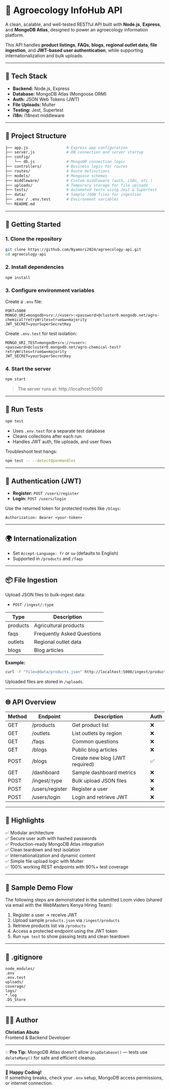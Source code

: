 # 🌾 Agroecology InfoHub API

A clean, scalable, and well-tested RESTful API built with **Node.js**, **Express**, and **MongoDB Atlas**, designed to power an agroecology information platform.

This API handles **product listings**, **FAQs**, **blogs**, **regional outlet data**, **file ingestion**, and **JWT-based user authentication**, while supporting internationalization and bulk uploads.

---

## 🧰 Tech Stack

- **Backend:** Node.js, Express  
- **Database:** MongoDB Atlas (Mongoose ORM)  
- **Auth:** JSON Web Tokens (JWT)  
- **File Uploads:** Multer  
- **Testing:** Jest, Supertest  
- **i18n:** i18next middleware

---

## 📁 Project Structure

```bash
├── app.js                 # Express app configuration
├── server.js              # DB connection and server startup
├── config/
│   └── db.js              # MongoDB connection logic
├── controllers/           # Business logic for routes
├── routes/                # Route definitions
├── models/                # Mongoose schemas
├── middleware/            # Custom middleware (auth, i18n, etc.)
├── uploads/               # Temporary storage for file uploads
├── tests/                 # Automated tests using Jest & Supertest
├── data/                  # Sample JSON files for ingestion
├── .env / .env.test       # Environment variables
└── README.md
```

---

## 🚀 Getting Started

### 1. Clone the repository

```bash
git clone https://github.com/Nyamori2024/agroecology-api.git
cd agroecology-api
```

### 2. Install dependencies

```bash
npm install
```

### 3. Configure environment variables

Create a `.env` file:

```env
PORT=5000
MONGO_URI=mongodb+srv://<user>:<password>@cluster0.mongodb.net/agro-chemical?retryWrites=true&w=majority
JWT_SECRET=yourSuperSecretKey
```

Create `.env.test` for test isolation:

```env
MONGO_URI_TEST=mongodb+srv://<user>:<password>@cluster0.mongodb.net/agro-chemical-test?retryWrites=true&w=majority
JWT_SECRET=yourSuperSecretKey
```

### 4. Start the server

```bash
npm start
```

> The server runs at: http://localhost:5000

---

## 🧪 Run Tests

```bash
npm test
```

- Uses `.env.test` for a separate test database
- Cleans collections after each run
- Handles JWT auth, file uploads, and user flows

Troubleshoot test hangs:

```bash
npm test -- --detectOpenHandles
```

---

## 🔐 Authentication (JWT)

- **Register:** `POST /users/register`
- **Login:** `POST /users/login`

Use the returned token for protected routes like `/blogs`:

```
Authorization: Bearer <your-token>
```

---

## 🌍 Internationalization

- Set `Accept-Language: fr` or `sw` (defaults to English)
- Supported in `/products` and `/faqs`

---

## 📦 File Ingestion

Upload JSON files to bulk-ingest data:

- `POST /ingest/:type`

| Type      | Description                   |
|-----------|------------------------------|
| products  | Agricultural products         |
| faqs      | Frequently Asked Questions    |
| outlets   | Regional outlet data          |
| blogs     | Blog articles                 |

**Example:**

```bash
curl -F "file=@data/products.json" http://localhost:5000/ingest/products
```

Uploaded files are stored in `/uploads`.

---

## 🌐 API Overview

| Method | Endpoint            | Description                    | Auth |
|--------|---------------------|--------------------------------|------|
| GET    | /products           | Get product list               | ❌   |
| GET    | /outlets            | List outlets by region         | ❌   |
| GET    | /faqs               | Common questions               | ❌   |
| GET    | /blogs              | Public blog articles           | ❌   |
| POST   | /blogs              | Create new blog (JWT required) | ✅   |
| GET    | /dashboard          | Sample dashboard metrics       | ❌   |
| POST   | /ingest/:type       | Bulk upload JSON files         | ❌   |
| POST   | /users/register     | Register a user                | ❌   |
| POST   | /users/login        | Login and retrieve JWT         | ❌   |

---

## 📌 Highlights

✅ Modular architecture  
✅ Secure user auth with hashed passwords  
✅ Production-ready MongoDB Atlas integration  
✅ Clean teardown and test isolation  
✅ Internationalization and dynamic content  
✅ Simple file upload logic with Multer  
✅ 100% working REST endpoints with 90%+ test coverage  

---

## 📸 Sample Demo Flow

The following steps are demonstrated in the submitted Loom video (shared via email with the WebMasters Kenya Hiring Team):

1. Register a user → receive JWT
2. Upload sample `products.json` via `/ingest/products`
3. Retrieve products list via `/products`
4. Access a protected endpoint using the JWT token
5. Run `npm test` to show passing tests and clean teardown

---

## 📁 .gitignore

```
node_modules/
.env
.env.test
uploads/
coverage/
logs/
*.log
.DS_Store
```

---

## 👨‍💻 Author

**Christian Abuto**  
Frontend & Backend Developer 

---

💡 **Pro Tip:** MongoDB Atlas doesn’t allow `dropDatabase()` — tests use `deleteMany()` for safe and efficient cleanup.

---

🚜 **Happy Coding!**  
If something breaks, check your `.env` setup, MongoDB access permissions, or internet connection.
